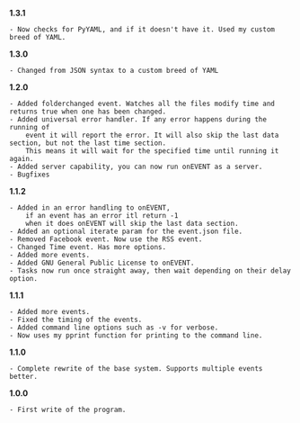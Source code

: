 **1.3.1**

    - Now checks for PyYAML, and if it doesn't have it. Used my custom breed of YAML.

**1.3.0**

    - Changed from JSON syntax to a custom breed of YAML

**1.2.0**
    
    - Added folderchanged event. Watches all the files modify time and returns true when one has been changed.
    - Added universal error handler. If any error happens during the running of
        event it will report the error. It will also skip the last data section, but not the last time section.
        This means it will wait for the specified time until running it again.
    - Added server capability, you can now run onEVENT as a server.
    - Bugfixes

**1.1.2**

    - Added in an error handling to onEVENT,
        if an event has an error itl return -1
        when it does onEVENT will skip the last data section.
    - Added an optional iterate param for the event.json file.
    - Removed Facebook event. Now use the RSS event.
    - Changed Time event. Has more options.
    - Added more events.
    - Added GNU General Public License to onEVENT.
    - Tasks now run once straight away, then wait depending on their delay option.

**1.1.1**

    - Added more events.
    - Fixed the timing of the events.
    - Added command line options such as -v for verbose.
    - Now uses my pprint function for printing to the command line.

**1.1.0**

    - Complete rewrite of the base system. Supports multiple events better.

**1.0.0**

    - First write of the program.
